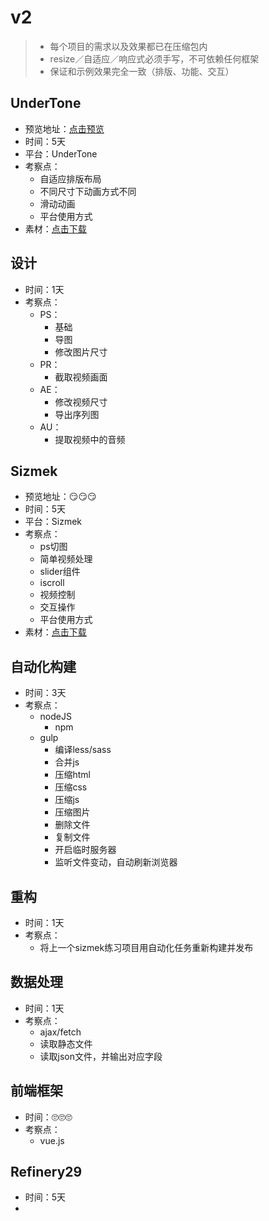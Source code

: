 # v2

> - 每个项目的需求以及效果都已在压缩包内
> - resize／自适应／响应式必须手写，不可依赖任何框架
> - 保证和示例效果完全一致（排版、功能、交互）

## UnderTone

- 预览地址：[点击预览](http://192.168.1.47/ut_test/mobile.html)
- 时间：5天
- 平台：UnderTone
- 考察点：
  - 自适应排版布局
  - 不同尺寸下动画方式不同
  - 滑动动画
  - 平台使用方式
- 素材：[点击下载](https://github.com/fpg-wx/training/raw/master/assets/ut.zip)


## 设计

- 时间：1天
- 考察点：
  - PS：
    - 基础
    - 导图
    - 修改图片尺寸
  - PR：
    - 截取视频画面
  - AE：
    - 修改视频尺寸
    - 导出序列图
  - AU：
    - 提取视频中的音频

## Sizmek

- 预览地址：😏😏😏
- 时间：5天
- 平台：Sizmek
- 考察点：
  - ps切图
  - 简单视频处理
  - slider组件
  - iscroll
  - 视频控制
  - 交互操作
  - 平台使用方式
- 素材：[点击下载](https://github.com/fpg-wx/training/raw/master/assets/sizmek.zip)

## 自动化构建

- 时间：3天
- 考察点：
  - nodeJS
    - npm
  - gulp
    - 编译less/sass
    - 合并js
    - 压缩html
    - 压缩css
    - 压缩js
    - 压缩图片
    - 删除文件
    - 复制文件
    - 开启临时服务器
    - 监听文件变动，自动刷新浏览器

## 重构

- 时间：1天
- 考察点：
  - 将上一个sizmek练习项目用自动化任务重新构建并发布

## 数据处理

- 时间：1天
- 考察点：
  - ajax/fetch
  - 读取静态文件
  - 读取json文件，并输出对应字段

## 前端框架

- 时间：🙄🙄🙄
- 考察点：
  - vue.js

## Refinery29

- 时间：5天
- ​